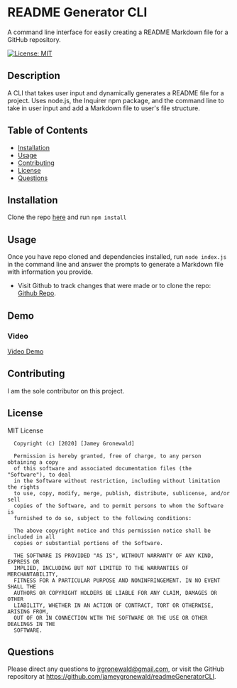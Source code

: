 # README Generator CLI
A command line interface for easily creating a README Markdown file for a GitHub repository.
  
  [![License: MIT](https://img.shields.io/badge/License-MIT-yellow.svg)](https://opensource.org/licenses/MIT)
  
  ## Description
  A CLI that takes user input and dynamically generates a README file for a project. Uses node.js, the Inquirer npm package, and the command line to take in user input and add a Markdown file to user's file structure.

  ## Table of Contents
  * [Installation](#Installation)
  * [Usage](#Usage)
  * [Contributing](#Contributing)
  * [License](#License)
  * [Questions](#Questions)

  ## Installation
  Clone the repo [here](http://www.github.com/jameygronewald/readmeGeneratorCLI) and run  ```npm install```

  ## Usage
  Once you have repo cloned and dependencies installed, run  ```node index.js``` in the command line and answer the prompts to generate a Markdown file with information you provide.

  * Visit Github to track changes that were made or to clone the repo: [Github Repo](https://github.com/jameygronewald/readmeGeneratorCLI).

  ## Demo

  ### Video
  [Video Demo](https://drive.google.com/file/d/18JM4GnRphxxodtPUATxLISfvozNztA-J/view)

  ## Contributing
  I am the sole contributor on this project.
  
  ## License
  MIT License

      Copyright (c) [2020] [Jamey Gronewald]
      
      Permission is hereby granted, free of charge, to any person obtaining a copy
      of this software and associated documentation files (the "Software"), to deal
      in the Software without restriction, including without limitation the rights
      to use, copy, modify, merge, publish, distribute, sublicense, and/or sell
      copies of the Software, and to permit persons to whom the Software is
      furnished to do so, subject to the following conditions:
      
      The above copyright notice and this permission notice shall be included in all
      copies or substantial portions of the Software.
      
      THE SOFTWARE IS PROVIDED "AS IS", WITHOUT WARRANTY OF ANY KIND, EXPRESS OR
      IMPLIED, INCLUDING BUT NOT LIMITED TO THE WARRANTIES OF MERCHANTABILITY,
      FITNESS FOR A PARTICULAR PURPOSE AND NONINFRINGEMENT. IN NO EVENT SHALL THE
      AUTHORS OR COPYRIGHT HOLDERS BE LIABLE FOR ANY CLAIM, DAMAGES OR OTHER
      LIABILITY, WHETHER IN AN ACTION OF CONTRACT, TORT OR OTHERWISE, ARISING FROM,
      OUT OF OR IN CONNECTION WITH THE SOFTWARE OR THE USE OR OTHER DEALINGS IN THE
      SOFTWARE.
  
  ## Questions
  Please direct any questions to jrgronewald@gmail.com, or visit the GitHub repository at https://github.com/jameygronewald/readmeGeneratorCLI.